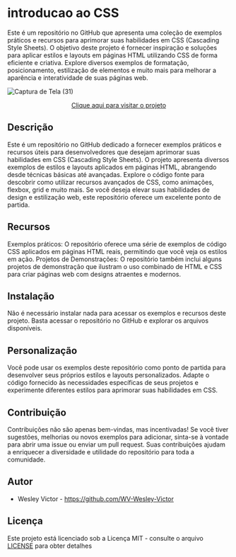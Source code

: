 # introducao ao CSS
 Este é um repositório no GitHub que apresenta uma coleção de exemplos práticos e recursos para aprimorar suas habilidades em CSS (Cascading Style Sheets). O objetivo deste projeto é fornecer inspiração e soluções para aplicar estilos e layouts em páginas HTML utilizando CSS de forma eficiente e criativa. Explore diversos exemplos de formatação, posicionamento, estilização de elementos e muito mais para melhorar a aparência e interatividade de suas páginas web.

 ![Captura de Tela (31)](https://github.com/WV-Wesley-Victor/Introducao-ao-CSS/assets/137107062/258bbd79-7d3b-4945-aebb-7d0560cabfdc)
 <p align="center">
  <a href="https://wv-wesley-victor.github.io/Introducao-ao-CSS/" target="_blank">Clique aqui para visitar o projeto</a>
</p>

 ## Descrição
 Este é um repositório no GitHub dedicado a fornecer exemplos práticos e recursos úteis para desenvolvedores que desejam aprimorar suas habilidades em CSS (Cascading Style Sheets). O projeto apresenta diversos exemplos de estilos e layouts aplicados em páginas HTML, abrangendo desde técnicas básicas até avançadas. Explore o código fonte para descobrir como utilizar recursos avançados de CSS, como animações, flexbox, grid e muito mais. Se você deseja elevar suas habilidades de design e estilização web, este repositório oferece um excelente ponto de partida.

## Recursos
Exemplos práticos: O repositório oferece uma série de exemplos de código CSS aplicados em páginas HTML reais, permitindo que você veja os estilos em ação.
Projetos de Demonstrações: O repositório também inclui alguns projetos de demonstração que ilustram o uso combinado de HTML e CSS para criar páginas web com designs atraentes e modernos.

## Instalação
Não é necessário instalar nada para acessar os exemplos e recursos deste projeto. Basta acessar o repositório no GitHub e explorar os arquivos disponíveis.

## Personalização
Você pode usar os exemplos deste repositório como ponto de partida para desenvolver seus próprios estilos e layouts personalizados. Adapte o código fornecido às necessidades específicas de seus projetos e experimente diferentes estilos para aprimorar suas habilidades em CSS.

## Contribuição
Contribuições não são apenas bem-vindas, mas incentivadas! Se você tiver sugestões, melhorias ou novos exemplos para adicionar, sinta-se à vontade para abrir uma issue ou enviar um pull request. Suas contribuições ajudam a enriquecer a diversidade e utilidade do repositório para toda a comunidade.

## Autor
* Wesley Victor - https://github.com/WV-Wesley-Victor

## Licença
Este projeto está licenciado sob a Licença MIT - consulte o arquivo [LICENSE](LICENSE)  para obter detalhes
